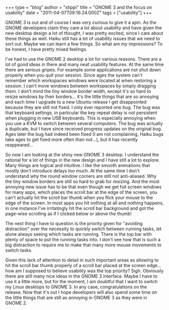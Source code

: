 +++
type = "blog"
author = "stippi"
title = "GNOME 3 and the focus on usability"
date = "2011-04-07T09:16:24.000Z"
tags = ["usability"]
+++

<p>
GNOME 3 is out and of course I was very curious to give it a spin. As the GNOME developers claim they care a lot about usability and have given the new desktop design a lot of thought, I was pretty excited, since I care about these things as well. Haiku still has a lot of usability issues that we need to sort out. Maybe we can learn a few things. So what are my impressions? To be honest, I have pretty mixed feelings.
</p>

<!--more-->

<p>
I've had to use the GNOME 2 desktop a lot for various reasons. There are a lot of good ideas in there and many neat usability features. At the same time there are serious gripes. For example some applications are not shut down properly when you quit your session. Since ages the system can't remember which workspaces windows were located at when restoring a session. I can't move windows between workspaces by simply dragging them. I don't mind the tiny window border width, except it's so hard to resize windows by their borders... it's the little things that are so annoying and each time I upgrade to a new Ubuntu release I get disappointed because they are still not fixed. I only ever reported one bug. The bug was that keyboard settings, in particular the key repeat delay is not persistent when plugging in new USB keyboards. This is especially annoying when you use a KVM to switch between several computers. The bug was actually a duplicate, but I have since received progress updates on the original bug. Ages later the bug had indeed been fixed (I am not complaining, Haiku bugs take ages to get fixed more often than not...), but it has recently reappeared...
</p><p>
So now I am looking at the shiny new GNOME 3 desktop. I understand the rational for a lot of things in the new design and I have still a lot to explore. Many things are logical and intuitive. I like the smooth animations that mostly don't introduce delays too much. At the same time I don't understand why the round window corners are still not anti-aliased. Why the tiny window borders are still so hard to grab for resizing. And the most annoying new issue has to be that even though we get full screen windows for many apps, which places the scroll bar at the edge of the screen, you can't actually hit the scroll bar thumb when you flick your mouse to the edge of the screen. In most apps you hit nothing at all and nothing happens, in one instance I've irritatingly hit the scroll bar background and got the page-wise scrolling as if I clicked below or above the thumb!
</p><p>
The next thing I have to question is the priority given for "avoiding distraction" over the necessity to quickly switch between running tasks, let alone always seeing which tasks are running. There is the top bar with plenty of space to put the running tasks into. I don't see how that is such a big distraction to require me to make that many more mouse movements to switch tasks.
</p><p>
Given this lack of attention to detail in such important areas as allowing to hit the scroll bar thumb properly of a scroll bar placed at the screen edge... how am I supposed to believe usability was the top priority? Sigh. Obviously there are still many nice ideas in the GNOME 3 interface. Maybe I have to use it a little more, but for the moment, I am doubtful that I want to switch my Linux desktops to GNOME 3. In any case, congratulations on the release. Now that it's out I hope developers will also spend some time on the little things that are still as annoying in GNOME 3 as they were in GNOME 2.
</p>